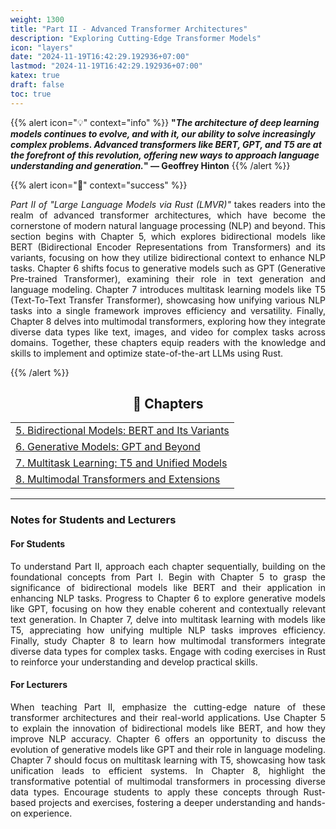 ```yaml
---
weight: 1300
title: "Part II - Advanced Transformer Architectures"
description: "Exploring Cutting-Edge Transformer Models"
icon: "layers"
date: "2024-11-19T16:42:29.192936+07:00"
lastmod: "2024-11-19T16:42:29.192936+07:00"
katex: true
draft: false
toc: true
---
```


{{% alert icon="💡" context="info" %}}
<strong>"<em>The architecture of deep learning models continues to evolve, and with it, our ability to solve increasingly complex problems. Advanced transformers like BERT, GPT, and T5 are at the forefront of this revolution, offering new ways to approach language understanding and generation.</em>" — Geoffrey Hinton</strong>
{{% /alert %}}

{{% alert icon="📘" context="success" %}}
<p style="text-align: justify;">
<em>Part II of "Large Language Models via Rust (LMVR)"</em> takes readers into the realm of advanced transformer architectures, which have become the cornerstone of modern natural language processing (NLP) and beyond. This section begins with Chapter 5, which explores bidirectional models like BERT (Bidirectional Encoder Representations from Transformers) and its variants, focusing on how they utilize bidirectional context to enhance NLP tasks. Chapter 6 shifts focus to generative models such as GPT (Generative Pre-trained Transformer), examining their role in text generation and language modeling. Chapter 7 introduces multitask learning models like T5 (Text-To-Text Transfer Transformer), showcasing how unifying various NLP tasks into a single framework improves efficiency and versatility. Finally, Chapter 8 delves into multimodal transformers, exploring how they integrate diverse data types like text, images, and video for complex tasks across domains. Together, these chapters equip readers with the knowledge and skills to implement and optimize state-of-the-art LLMs using Rust.
</p>
{{% /alert %}}

<center>

## **🧠 Chapters**

</center>

<div class="container mt-4">
    <div class="row">
        <div class="col-md-12">
            <table class="table table-hover">
                <tbody>
                    <tr>
                        <td><a href="/docs/part-ii/chapter-5/" class="text-decoration-none">5. Bidirectional Models: BERT and Its Variants</a></td>
                    </tr>
                    <tr>
                        <td><a href="/docs/part-ii/chapter-6/" class="text-decoration-none">6. Generative Models: GPT and Beyond</a></td>
                    </tr>
                    <tr>
                        <td><a href="/docs/part-ii/chapter-7/" class="text-decoration-none">7. Multitask Learning: T5 and Unified Models</a></td>
                    </tr>
                    <tr>
                        <td><a href="/docs/part-ii/chapter-8/" class="text-decoration-none">8. Multimodal Transformers and Extensions</a></td>
                    </tr>
                </tbody>
            </table>
        </div>
    </div>
</div>

---

### Notes for Students and Lecturers

<div class="container mt-4">
    <div class="row">
        <div class="col-md-6">
            <h4 class="text-primary">For Students</h4>
            <p style="text-align: justify;">
            To understand Part II, approach each chapter sequentially, building on the foundational concepts from Part I. Begin with Chapter 5 to grasp the significance of bidirectional models like BERT and their application in enhancing NLP tasks. Progress to Chapter 6 to explore generative models like GPT, focusing on how they enable coherent and contextually relevant text generation. In Chapter 7, delve into multitask learning with models like T5, appreciating how unifying multiple NLP tasks improves efficiency. Finally, study Chapter 8 to learn how multimodal transformers integrate diverse data types for complex tasks. Engage with coding exercises in Rust to reinforce your understanding and develop practical skills.
            </p>
        </div>
        <div class="col-md-6">
            <h4 class="text-success">For Lecturers</h4>
            <p style="text-align: justify;">
            When teaching Part II, emphasize the cutting-edge nature of these transformer architectures and their real-world applications. Use Chapter 5 to explain the innovation of bidirectional models like BERT, and how they improve NLP accuracy. Chapter 6 offers an opportunity to discuss the evolution of generative models like GPT and their role in language modeling. Chapter 7 should focus on multitask learning with T5, showcasing how task unification leads to efficient systems. In Chapter 8, highlight the transformative potential of multimodal transformers in processing diverse data types. Encourage students to apply these concepts through Rust-based projects and exercises, fostering a deeper understanding and hands-on experience.
            </p>
        </div>
    </div>
</div>
